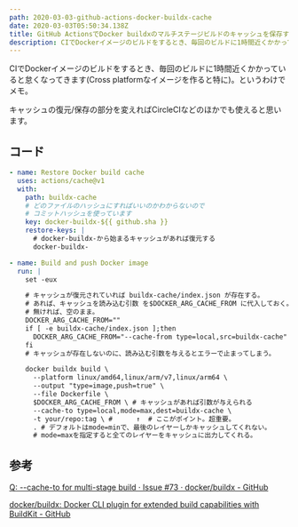 ```yaml
---
path: 2020-03-03-github-actions-docker-buildx-cache
date: 2020-03-03T05:50:34.138Z
title: GitHub ActionsでDocker buildxのマルチステージビルドのキャッシュを保存する方法
description: CIでDockerイメージのビルドをするとき、毎回のビルドに1時間近くかかっていると怠くなってきます(Cross platformなイメージを作ると特に)。
---
```

CIでDockerイメージのビルドをするとき、毎回のビルドに1時間近くかかっていると怠くなってきます(Cross platformなイメージを作ると特に)。というわけでメモ。

キャッシュの復元/保存の部分を変えればCircleCIなどのほかでも使えると思います。

## コード
```yaml
- name: Restore Docker build cache
  uses: actions/cache@v1
  with:
    path: buildx-cache
    # どのファイルのハッシュにすればいいのかわからないので
    # コミットハッシュを使っています
    key: docker-buildx-${{ github.sha }}
    restore-keys: |
      # docker-buildx-から始まるキャッシュがあれば復元する
      docker-buildx-

- name: Build and push Docker image
  run: |
    set -eux

    # キャッシュが復元されていれば buildx-cache/index.json が存在する。
    # あれば、キャッシュを読み込む引数 を$DOCKER_ARG_CACHE_FROM に代入しておく。
    # 無ければ、空のまま。
    DOCKER_ARG_CACHE_FROM=""
    if [ -e buildx-cache/index.json ];then
      DOCKER_ARG_CACHE_FROM="--cache-from type=local,src=buildx-cache"
    fi
    # キャッシュが存在しないのに、読み込む引数を与えるとエラーで止まってしまう。

    docker buildx build \
      --platform linux/amd64,linux/arm/v7,linux/arm64 \
      --output "type=image,push=true" \
      --file Dockerfile \
      $DOCKER_ARG_CACHE_FROM \ # キャッシュがあれば引数が与えられる
      --cache-to type=local,mode=max,dest=buildx-cache \
      -t your/repo:tag \ #      ↑  # ここがポイント。超重要。
      . # デフォルトはmode=minで、最後のレイヤーしかキャッシュしてくれない。
      # mode=maxを指定すると全てのレイヤーをキャッシュに出力してくれる。
```

## 参考
[Q: --cache-to for multi-stage build · Issue #73 · docker/buildx - GitHub](https://github.com/docker/buildx/issues/73)

[docker/buildx: Docker CLI plugin for extended build capabilities with BuildKit - GitHub](https://github.com/docker/buildx#--cache-tonametypetypekeyvalue)
